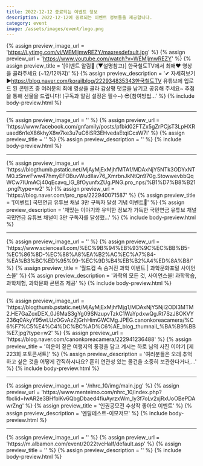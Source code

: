 ```yaml
---
title: 2022-12-12 종료되는 이벤트 정보
description: 2022-12-12에 종료되는 이벤트 정보들을 제공합니다.
category: event
image: /assets/images/event/logo.png
---
```

{% assign preview_image_url = 'https://i.ytimg.com/vi/WEMljmwREZY/maxresdefault.jpg' %}
{% assign preview_url = 'https://www.youtube.com/watch?v=WEMljmwREZY' %}
{% assign preview_title = '[이벤트 알림🎁 (▼설명참고)] 한국철도TV에서 최애♥ 영상을 골라주세요 (~12/12까지)' %}
{% assign preview_description = '✔ 자세히보기 ▶https://blog.naver.com/korailblog/222934835343한국철도TV 유튜브에 업로드 된 콘텐츠 중 여러분의 최애 영상을 골라 감상평 댓글을 남기고 공유해 주세요~ 추첨을 통해 선물을 드립니다!  (구독과 알림 설정은 필수~) 😎[참여방법...' %}
{% include body-preview.html %}
<hr>{% assign preview_image_url = '' %}
{% assign preview_url = 'https://www.facebook.com/gnfamily/posts/pfbid02FTZx5gZrPCjsT3LpHXRuaed6n1eX86khyX8w7ke3u7uC6iSR3EHvedaEtqiCcsW7l' %}
{% assign preview_title = '' %}
{% assign preview_description = '' %}
{% include body-preview.html %}
<hr>{% assign preview_image_url = 'https://blogthumb.pstatic.net/MjAyMjExMjhfMTA1/MDAxNjY5NTk3ODYxNTM0.zSnvrFww47hmyEFOBuvWudIlav76_XmrbnJkNtQn970g.StowwevbbQqWCw7IUmACj40qEcavq_lG_8fOyunfxZUg.PNG.pro_nps/%B1%D7%B8%B21.png?type=w2' %}
{% assign preview_url = 'https://blog.naver.com/pro_nps/222940071587' %}
{% assign preview_title = '[이벤트] 국민연금 유튜브 채널 3만 구독자 달성 기념 이벤트💖' %}
{% assign preview_description = '재밌는 이야기와 유익한 정보가 가득한 국민연금 유튜브 채널 국민연금 유튜브 채널이 3만 구독자를 달성했...' %}
{% include body-preview.html %}
<hr>{% assign preview_image_url = '' %}
{% assign preview_url = 'https://www.scienceall.com/%EC%9B%94%EB%93%9C%EC%BB%B5-%EC%86%8D-%EC%88%A8%EA%B2%AC%EC%A7%84-%EA%B3%BC%ED%95%99-%EC%9D%B4%EB%B2%A4%ED%8A%B8/' %}
{% assign preview_title = '월드컵 속 숨겨진 과학  이벤트 | 과학문화포털 사이언스올' %}
{% assign preview_description = '과학의 모든 것, 사이언스올!  과학학습, 과학체험, 과학문화 콘텐츠 제공' %}
{% include body-preview.html %}
<hr>{% assign preview_image_url = 'https://blogthumb.pstatic.net/MjAyMjExMjhfMjg1/MDAxNjY5NjI2ODI3MTM2.HE7GaZoxDEX_0J6MaS3gYg09SNzupvTzkC1WaYpdxwQg.Rt7SzJ8OKVY236q0AkyY95wLUzOGvAzZjGrhHimGWCMg.JPEG.canonkoreacamera/%C6%F7%C5%E4%C4%DC%BC%AD%C6%AE_blog_thumnail_%BA%B9%BB%E7.jpg?type=w2' %}
{% assign preview_url = 'https://blog.naver.com/canonkoreacamera/222941236488' %}
{% assign preview_title = '여운이 짙은 여행지의 풍경을 담고 계시는 하로 님의 사진 이야기 [제223회 포토콘서트]' %}
{% assign preview_description = '여러분들은 오래 추억하고 싶은 것을 어떻게 간직하시나요? 흔히 연관성 있는 물건을 소중히 보관한다거나,...' %}
{% include body-preview.html %}
<hr>{% assign preview_image_url = '/nhrc_10/img/main.jpg' %}
{% assign preview_url = 'https://www.menteimo.com/nhrc_10/index.php?fbclid=IwAR2e3BHfblKv6QbgDbaed4fiuAyrzxWm_ly3f7oLv2xjRxUoOBePDAwrZng' %}
{% assign preview_title = '인권공모전 수상작 좋아요 이벤트' %}
{% assign preview_description = '멘탈테스트-이모저모' %}
{% include body-preview.html %}
<hr>{% assign preview_image_url = '' %}
{% assign preview_url = 'https://m.albamon.com/event/2022tvcHalf/default.asp' %}
{% assign preview_title = '' %}
{% assign preview_description = '' %}
{% include body-preview.html %}